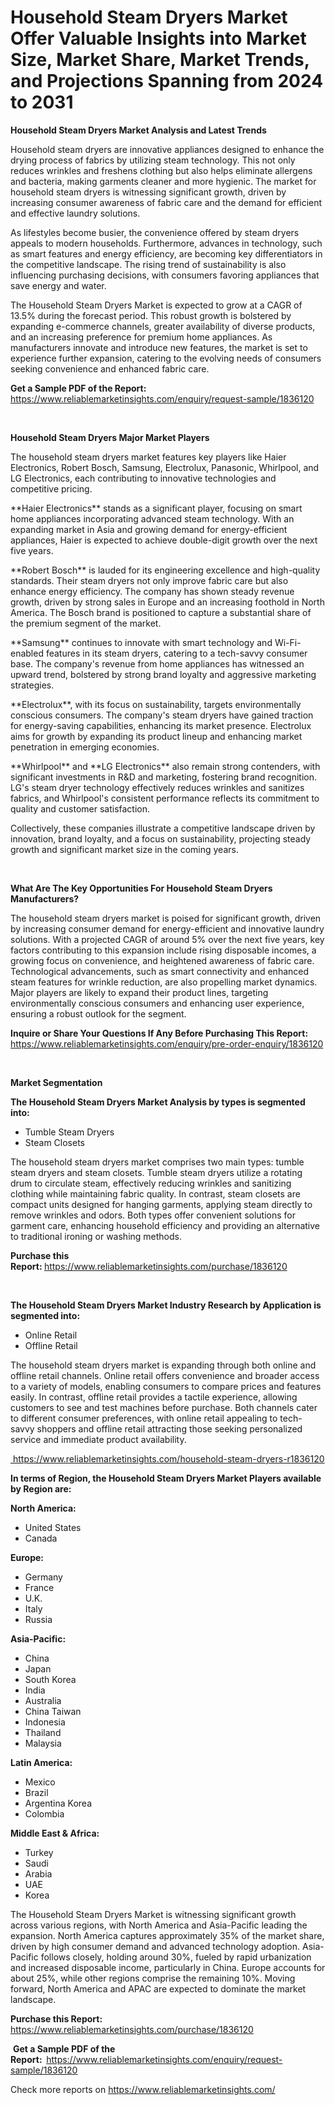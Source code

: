 <p><h1>Household Steam Dryers Market Offer Valuable Insights into Market Size, Market Share, Market Trends, and Projections Spanning from 2024 to 2031</h1></p><p><strong>Household Steam Dryers Market Analysis and Latest Trends</strong></p>
<p><p>Household steam dryers are innovative appliances designed to enhance the drying process of fabrics by utilizing steam technology. This not only reduces wrinkles and freshens clothing but also helps eliminate allergens and bacteria, making garments cleaner and more hygienic. The market for household steam dryers is witnessing significant growth, driven by increasing consumer awareness of fabric care and the demand for efficient and effective laundry solutions.</p><p>As lifestyles become busier, the convenience offered by steam dryers appeals to modern households. Furthermore, advances in technology, such as smart features and energy efficiency, are becoming key differentiators in the competitive landscape. The rising trend of sustainability is also influencing purchasing decisions, with consumers favoring appliances that save energy and water.</p><p>The Household Steam Dryers Market is expected to grow at a CAGR of 13.5% during the forecast period. This robust growth is bolstered by expanding e-commerce channels, greater availability of diverse products, and an increasing preference for premium home appliances. As manufacturers innovate and introduce new features, the market is set to experience further expansion, catering to the evolving needs of consumers seeking convenience and enhanced fabric care.</p></p>
<p><strong>Get a Sample PDF of the Report:&nbsp;</strong> <a href="https://www.reliablemarketinsights.com/enquiry/request-sample/1836120?utm_campaign=1512&utm_medium=2&utm_source=Github&utm_content=ia&utm_term=31122024&utm_id=household-steam-dryers">https://www.reliablemarketinsights.com/enquiry/request-sample/1836120</a></p>
<p>&nbsp;</p>
<p><strong>Household Steam Dryers Major Market Players</strong></p>
<p><p>The household steam dryers market features key players like Haier Electronics, Robert Bosch, Samsung, Electrolux, Panasonic, Whirlpool, and LG Electronics, each contributing to innovative technologies and competitive pricing. </p><p>**Haier Electronics** stands as a significant player, focusing on smart home appliances incorporating advanced steam technology. With an expanding market in Asia and growing demand for energy-efficient appliances, Haier is expected to achieve double-digit growth over the next five years.</p><p>**Robert Bosch** is lauded for its engineering excellence and high-quality standards. Their steam dryers not only improve fabric care but also enhance energy efficiency. The company has shown steady revenue growth, driven by strong sales in Europe and an increasing foothold in North America. The Bosch brand is positioned to capture a substantial share of the premium segment of the market.</p><p>**Samsung** continues to innovate with smart technology and Wi-Fi-enabled features in its steam dryers, catering to a tech-savvy consumer base. The company's revenue from home appliances has witnessed an upward trend, bolstered by strong brand loyalty and aggressive marketing strategies.</p><p>**Electrolux**, with its focus on sustainability, targets environmentally conscious consumers. The company's steam dryers have gained traction for energy-saving capabilities, enhancing its market presence. Electrolux aims for growth by expanding its product lineup and enhancing market penetration in emerging economies.</p><p>**Whirlpool** and **LG Electronics** also remain strong contenders, with significant investments in R&D and marketing, fostering brand recognition. LG's steam dryer technology effectively reduces wrinkles and sanitizes fabrics, and Whirlpool's consistent performance reflects its commitment to quality and customer satisfaction. </p><p>Collectively, these companies illustrate a competitive landscape driven by innovation, brand loyalty, and a focus on sustainability, projecting steady growth and significant market size in the coming years.</p></p>
<p>&nbsp;</p>
<p><strong>What Are The Key Opportunities For Household Steam Dryers Manufacturers?</strong></p>
<p><p>The household steam dryers market is poised for significant growth, driven by increasing consumer demand for energy-efficient and innovative laundry solutions. With a projected CAGR of around 5% over the next five years, key factors contributing to this expansion include rising disposable incomes, a growing focus on convenience, and heightened awareness of fabric care. Technological advancements, such as smart connectivity and enhanced steam features for wrinkle reduction, are also propelling market dynamics. Major players are likely to expand their product lines, targeting environmentally conscious consumers and enhancing user experience, ensuring a robust outlook for the segment.</p></p>
<p><strong>Inquire or Share Your Questions If Any Before Purchasing This Report:</strong> <a href="https://www.reliablemarketinsights.com/enquiry/pre-order-enquiry/1836120?utm_campaign=1512&utm_medium=2&utm_source=Github&utm_content=ia&utm_term=31122024&utm_id=household-steam-dryers">https://www.reliablemarketinsights.com/enquiry/pre-order-enquiry/1836120</a></p>
<p>&nbsp;</p>
<p><strong>Market Segmentation</strong></p>
<p><strong>The Household Steam Dryers Market Analysis by types is segmented into:</strong></p>
<p><ul><li>Tumble Steam Dryers</li><li>Steam Closets</li></ul></p>
<p><p>The household steam dryers market comprises two main types: tumble steam dryers and steam closets. Tumble steam dryers utilize a rotating drum to circulate steam, effectively reducing wrinkles and sanitizing clothing while maintaining fabric quality. In contrast, steam closets are compact units designed for hanging garments, applying steam directly to remove wrinkles and odors. Both types offer convenient solutions for garment care, enhancing household efficiency and providing an alternative to traditional ironing or washing methods.</p></p>
<p><strong>Purchase this Report:&nbsp;</strong><a href="https://www.reliablemarketinsights.com/purchase/1836120?utm_campaign=1512&utm_medium=2&utm_source=Github&utm_content=ia&utm_term=31122024&utm_id=household-steam-dryers">https://www.reliablemarketinsights.com/purchase/1836120</a></p>
<p>&nbsp;</p>
<p><strong>The Household Steam Dryers Market Industry Research by Application is segmented into:</strong></p>
<p><ul><li>Online Retail</li><li>Offline Retail</li></ul></p>
<p><p>The household steam dryers market is expanding through both online and offline retail channels. Online retail offers convenience and broader access to a variety of models, enabling consumers to compare prices and features easily. In contrast, offline retail provides a tactile experience, allowing customers to see and test machines before purchase. Both channels cater to different consumer preferences, with online retail appealing to tech-savvy shoppers and offline retail attracting those seeking personalized service and immediate product availability.</p></p>
<p><a href="https://www.reliablemarketinsights.com/household-steam-dryers-r1836120?utm_campaign=1512&utm_medium=2&utm_source=Github&utm_content=ia&utm_term=31122024&utm_id=household-steam-dryers">&nbsp;https://www.reliablemarketinsights.com/household-steam-dryers-r1836120</a></p>
<p><strong>In terms of Region, the Household Steam Dryers Market Players available by Region are:</strong></p>
<p>
    <p> <strong> North America: </strong>
        <ul>
            <li>United States</li>
            <li>Canada</li>
        </ul>
        </p> 
    <p> <strong> Europe: </strong>
        <ul>
            <li>Germany</li>
            <li>France</li>
            <li>U.K.</li>
            <li>Italy</li>
            <li>Russia</li>
        </ul>
        </p> 
    <p> <strong> Asia-Pacific: </strong>
        <ul>
            <li>China</li>
            <li>Japan</li>
            <li>South Korea</li>
            <li>India</li>
            <li>Australia</li>
            <li>China Taiwan</li>
            <li>Indonesia</li>
            <li>Thailand</li>
            <li>Malaysia</li>
        </ul>
        </p> 
    <p> <strong> Latin America: </strong>
        <ul>
            <li>Mexico</li>
            <li>Brazil</li>
            <li>Argentina Korea</li>
            <li>Colombia</li>
        </ul>
        </p> 
    <p> <strong> Middle East & Africa: </strong>
        <ul>
            <li>Turkey</li>
            <li>Saudi</li>
            <li>Arabia</li>
            <li>UAE</li>
            <li>Korea</li>
        </ul>
    </p>
    </p>
<p><p>The Household Steam Dryers Market is witnessing significant growth across various regions, with North America and Asia-Pacific leading the expansion. North America captures approximately 35% of the market share, driven by high consumer demand and advanced technology adoption. Asia-Pacific follows closely, holding around 30%, fueled by rapid urbanization and increased disposable income, particularly in China. Europe accounts for about 25%, while other regions comprise the remaining 10%. Moving forward, North America and APAC are expected to dominate the market landscape.</p></p>
<p><strong>Purchase this Report: </strong><a href="https://www.reliablemarketinsights.com/purchase/1836120?utm_campaign=1512&utm_medium=2&utm_source=Github&utm_content=ia&utm_term=31122024&utm_id=household-steam-dryers">https://www.reliablemarketinsights.com/purchase/1836120</a></p>
<p>&nbsp;<strong>Get a Sample PDF of the Report:&nbsp;&nbsp;</strong><a href="https://www.reliablemarketinsights.com/enquiry/request-sample/1836120?utm_campaign=1512&utm_medium=2&utm_source=Github&utm_content=ia&utm_term=31122024&utm_id=household-steam-dryers">https://www.reliablemarketinsights.com/enquiry/request-sample/1836120</a></p>
<p><strong></strong></p>
<p>Check more reports on <a href="https://www.reliablemarketinsights.com/?utm_campaign=1512&utm_medium=2&utm_source=Github&utm_content=ia&utm_term=31122024&utm_id=household-steam-dryers">https://www.reliablemarketinsights.com/</a></p>